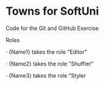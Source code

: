 # Towns for SoftUni
Code for the Git and GitHub Exercise

Roles

· {Name1} takes the role "Editor"

· {Name2} takes the role "Shuffler"

· {Name3} takes the role "Styler